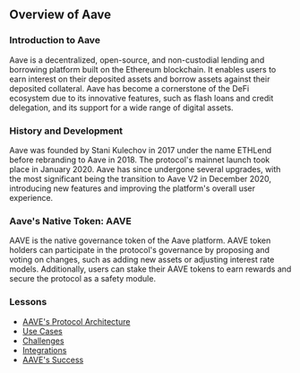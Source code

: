 ## Overview of Aave

### Introduction to Aave

Aave is a decentralized, open-source, and non-custodial lending and borrowing platform built on the Ethereum blockchain. It enables users to earn interest on their deposited assets and borrow assets against their deposited collateral. Aave has become a cornerstone of the DeFi ecosystem due to its innovative features, such as flash loans and credit delegation, and its support for a wide range of digital assets.

### History and Development

Aave was founded by Stani Kulechov in 2017 under the name ETHLend before rebranding to Aave in 2018. The protocol's mainnet launch took place in January 2020. Aave has since undergone several upgrades, with the most significant being the transition to Aave V2 in December 2020, introducing new features and improving the platform's overall user experience.

### Aave's Native Token: AAVE

AAVE is the native governance token of the Aave platform. AAVE token holders can participate in the protocol's governance by proposing and voting on changes, such as adding new assets or adjusting interest rate models. Additionally, users can stake their AAVE tokens to earn rewards and secure the protocol as a safety module.

### Lessons

- [AAVE's Protocol Architecture](https://github.com/joinpursuit/pursuit-crypto-lessons/blob/main/case_studies/defi/aave/lessons/architecture.md)
- [Use Cases](https://github.com/joinpursuit/pursuit-crypto-lessons/blob/main/case_studies/defi/aave/lessons/use_cases.md)
- [Challenges](https://github.com/joinpursuit/pursuit-crypto-lessons/blob/main/case_studies/defi/aave/lessons/challenges.md)
- [Integrations](https://github.com/joinpursuit/pursuit-crypto-lessons/blob/main/case_studies/defi/aave/lessons/integrations.md)
- [AAVE's Success](https://github.com/joinpursuit/pursuit-crypto-lessons/blob/main/case_studies/defi/aave/lessons/success.md)
